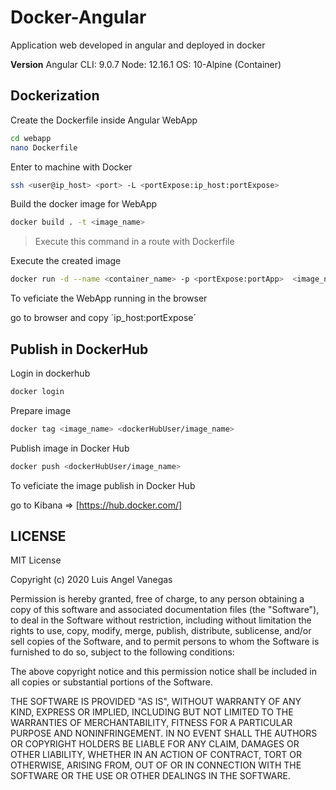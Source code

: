 # Docker-Angular
Application web developed in angular and deployed in docker

**Version**
 Angular CLI: 9.0.7
 Node: 12.16.1
 OS: 10-Alpine (Container)

## Dockerization

Create the Dockerfile inside Angular WebApp

```bash
cd webapp
nano Dockerfile
``` 
Enter to machine with Docker 

```bash
ssh <user@ip_host> <port> -L <portExpose:ip_host:portExpose>
```

Build the docker image for WebApp

```bash
docker build . -t <image_name>
```
>Execute this command in a route with Dockerfile 

Execute the created image 

```bash
docker run -d --name <container_name> -p <portExpose:portApp>  <image_name>
```

To veficiate the WebApp running in the browser

go to browser and copy ´ip_host:portExpose´


## Publish in DockerHub

Login in dockerhub 

```bash
docker login
```

Prepare image 

```bash
docker tag <image_name> <dockerHubUser/image_name>
```

Publish image in Docker Hub

```bash
docker push <dockerHubUser/image_name>
```

To veficiate the image publish in Docker Hub

go to Kibana => [https://hub.docker.com/]

## LICENSE

MIT License

Copyright (c) 2020 Luis Angel Vanegas

Permission is hereby granted, free of charge, to any person obtaining a copy
of this software and associated documentation files (the "Software"), to deal
in the Software without restriction, including without limitation the rights
to use, copy, modify, merge, publish, distribute, sublicense, and/or sell
copies of the Software, and to permit persons to whom the Software is
furnished to do so, subject to the following conditions:

The above copyright notice and this permission notice shall be included in all
copies or substantial portions of the Software.

THE SOFTWARE IS PROVIDED "AS IS", WITHOUT WARRANTY OF ANY KIND, EXPRESS OR
IMPLIED, INCLUDING BUT NOT LIMITED TO THE WARRANTIES OF MERCHANTABILITY,
FITNESS FOR A PARTICULAR PURPOSE AND NONINFRINGEMENT. IN NO EVENT SHALL THE
AUTHORS OR COPYRIGHT HOLDERS BE LIABLE FOR ANY CLAIM, DAMAGES OR OTHER
LIABILITY, WHETHER IN AN ACTION OF CONTRACT, TORT OR OTHERWISE, ARISING FROM,
OUT OF OR IN CONNECTION WITH THE SOFTWARE OR THE USE OR OTHER DEALINGS IN THE
SOFTWARE.

